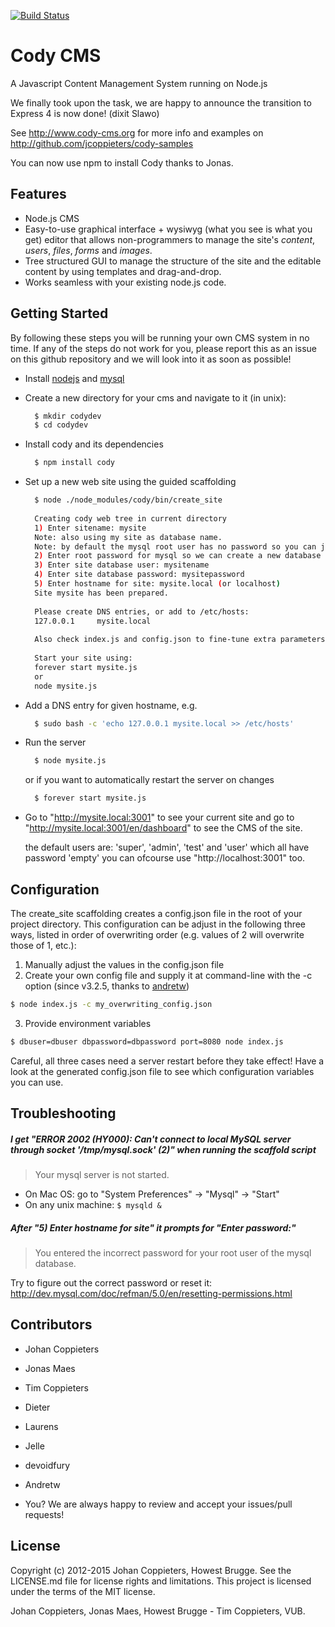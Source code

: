 [![Build Status](https://travis-ci.org/bgenome/cody.svg?branch=master)](https://travis-ci.org/bgenome/cody)

# Cody CMS

A Javascript Content Management System running on Node.js

We finally took upon the task, we are happy to announce the transition to Express 4 is now done! (dixit Slawo)

See http://www.cody-cms.org for more info and examples on http://github.com/jcoppieters/cody-samples

You can now use npm to install Cody thanks to Jonas.

## Features

* Node.js CMS
* Easy-to-use graphical interface + wysiwyg (what you see is what you get) editor that allows non-programmers to manage the site's *content*, *users*, *files*, *forms* and *images*.
* Tree structured GUI to manage the structure of the site and the editable content by using templates and drag-and-drop.
* Works seamless with your existing node.js code.


## Getting Started

By following these steps you will be running your own CMS system in no time. If any of the steps do not work for you, please report this as an issue on this github repository and we will look into it as soon as possible!

* Install [nodejs](http://nodejs.org/download/) and [mysql](http://dev.mysql.com/downloads/mysql/)
* Create a new directory for your cms and navigate to it (in unix):

  ```bash
	$ mkdir codydev
	$ cd codydev
  ```
* Install cody and its dependencies
  
  ```bash
	$ npm install cody
  ``` 

* Set up a new web site using the guided scaffolding

  ```bash
    $ node ./node_modules/cody/bin/create_site
    
    Creating cody web tree in current directory
    1) Enter sitename: mysite
    Note: also using my site as database name.
    Note: by default the mysql root user has no password so you can just hit enter, if you forgot the root password see http://dev.mysql.com/doc/refman/5.0/en/resetting-permissions.html
    2) Enter root password for mysql so we can create a new database and user: 
    3) Enter site database user: mysitename
    4) Enter site database password: mysitepassword
    5) Enter hostname for site: mysite.local (or localhost)
    Site mysite has been prepared.
    
    Please create DNS entries, or add to /etc/hosts:
    127.0.0.1     mysite.local
    
    Also check index.js and config.json to fine-tune extra parameters, encryption key, ...
    
    Start your site using:
    forever start mysite.js
    or
    node mysite.js
  ```
* Add a DNS entry for given hostname, e.g.

  ```bash
    $ sudo bash -c 'echo 127.0.0.1 mysite.local >> /etc/hosts'
  ```
* Run the server
  
  ```bash
    $ node mysite.js
  ```
  or if you want to automatically restart the server on changes
  
  ```bash
    $ forever start mysite.js
  ```
  
* Go to "http://mysite.local:3001" to see your current site and go to "http://mysite.local:3001/en/dashboard" to see the CMS of the site.

  the default users are: 'super', 'admin', 'test' and 'user' which all have password 'empty'
  you can ofcourse use "http://localhost:3001" too.


## Configuration

The create_site scaffolding creates a config.json file in the root of your project directory. This configuration can be adjust in the following three ways, listed in order of overwriting order (e.g. values of 2 will overwrite those of 1, etc.):

1. Manually adjust the values in the config.json file
2. Create your own config file and supply it at command-line with the -c option (since v3.2.5, thanks to [andretw](https://github.com/jcoppieters/cody/pull/17))
```bash
$ node index.js -c my_overwriting_config.json
```
3. Provide environment variables
```bash
$ dbuser=dbuser dbpassword=dbpassword port=8080 node index.js
```

Careful, all three cases need a server restart before they take effect!
Have a look at the generated config.json file to see which configuration variables you can use.


## Troubleshooting

##### I get "ERROR 2002 (HY000): Can't connect to local MySQL server through socket '/tmp/mysql.sock' (2)" when running the scaffold script
  > Your mysql server is not started.
  
  * On Mac OS: go to "System Preferences" -> "Mysql" -> "Start"
  * On any unix machine: ```$ mysqld &```

##### After "5) Enter hostname for site" it prompts for "Enter password:"
  > You entered the incorrect password for your root user of the mysql database.
  
  Try to figure out the correct password or reset it: http://dev.mysql.com/doc/refman/5.0/en/resetting-permissions.html

## Contributors

  * Johan Coppieters
  * Jonas Maes
  * Tim Coppieters
  * Dieter
  * Laurens
  * Jelle

  * devoidfury
  * Andretw
  * You? We are always happy to review and accept your issues/pull requests!
  
## License

Copyright (c) 2012-2015 Johan Coppieters, Howest Brugge. See the LICENSE.md file for license rights and
limitations. This project is licensed under the terms of the MIT license.


Johan Coppieters, Jonas Maes, Howest Brugge - Tim Coppieters, VUB.

